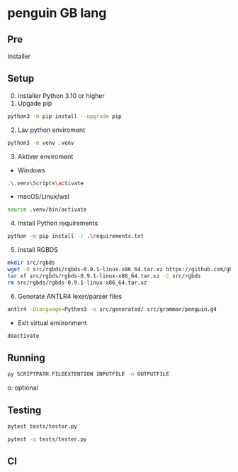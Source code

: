 # penguin GB lang

## Pre

Installer 



## Setup

0. Installer Python 3.10 or higher
1. Upgade pip
```bash
python3 -m pip install --upgrade pip
```
2. Lav python enviroment
```bash
python3 -m venv .venv
```
3. Aktiver enviroment
  - Windows
```bash
.\.venv\Scripts\activate
```
  - macOS/Linux/wsl
```bash
source .venv/bin/activate
```
4. Install Python requirements
```bash
python -m pip install -r .\requirements.txt
```
5. Install RGBDS
```bash
mkdir src/rgbds
wget -O src/rgbds/rgbds-0.9.1-linux-x86_64.tar.xz https://github.com/gbdev/rgbds/releases/download/v0.9.1/rgbds-0.9.1-linux-x86_64.tar.xz
tar xf src/rgbds/rgbds-0.9.1-linux-x86_64.tar.xz -C src/rgbds
rm src/rgbds/rgbds-0.9.1-linux-x86_64.tar.xz
```
6. Generate ANTLR4 lexer/parser files
```bash
antlr4 -Dlanguage=Python3 -o src/generated/ src/grammar/penguin.g4
```


- Exit virtual environment
```bash
deactivate
```

## Running
```bash
py SCRIPTPATH.FILEEXTENTION INPUTFILE -o OUTPUTFILE
```

o: optional

## Testing
```bash
pytest tests/tester.py
```
```bash
pytest -q tests/tester.py
```

## CI
